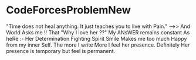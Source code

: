 # CodeForcesProblemNew
"Time does not heal anything.
It just teaches you to live with Pain."
-->> And World Asks me !! That
"Why I love her ??"
My ANsWER remains constant As heRe :-
  Her Determination
      Fighting Spirit
          Smile Makes me too much Happy from my inner Self.
              The more I write More I feel her presence. 
                  Definitely Her presence is temporary but feel is permanent.
